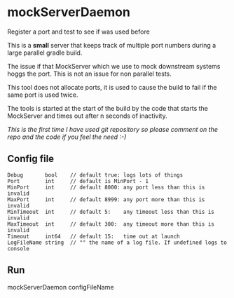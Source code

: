 # mockServerDaemon
Register a port and test to see if was used before

This is a **small** server that keeps track of multiple port numbers during a large parallel gradle build.

The issue if that MockServer which we use to mock downstream systems hoggs the port. This is not an issue for non parallel tests.

This tool does not allocate ports, it is used to cause the build to fail if the same port is used twice.

The tools is started at the start of the build by the code that starts the MockServer and times out after n seconds of inactivity.

_This is the first time I have used git repository so please comment on the repo and the code if you feel the need :-)_

## Config file
```golang 
Debug       bool    // default true: logs lots of things
Port        int     // default is MinPort - 1
MinPort     int     // default 8000: any port less than this is invalid
MaxPort     int     // default 8999: any port more than this is invalid
MinTimeout  int     // default 5:    any timeout less than this is invalid
MaxTimeout  int     // default 300:  any timeout more than this is invalid
Timeout     int64   // default 15:   time out at launch
LogFileName string  // "" the name of a log file. If undefined logs to console
``` 
## Run
mockServerDaemon configFileName
